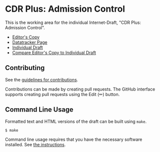 # CDR Plus: Admission Control

This is the working area for the individual Internet-Draft, "CDR Plus: Admission Control".

* [Editor's Copy](https://cdrplus.github.io/cdrplus-admission-control/#go.draft-authors-cdrplus-admission-control.html)
* [Datatracker Page](https://datatracker.ietf.org/doc/draft-authors-cdrplus-admission-control)
* [Individual Draft](https://datatracker.ietf.org/doc/html/draft-authors-cdrplus-admission-control)
* [Compare Editor's Copy to Individual Draft](https://cdrplus.github.io/cdrplus-admission-control/#go.draft-authors-cdrplus-admission-control.diff)


## Contributing

See the
[guidelines for contributions](https://github.com/cdrplus/cdrplus-admission-control/blob/main/CONTRIBUTING.md).

Contributions can be made by creating pull requests.
The GitHub interface supports creating pull requests using the Edit (✏) button.


## Command Line Usage

Formatted text and HTML versions of the draft can be built using `make`.

```sh
$ make
```

Command line usage requires that you have the necessary software installed.  See
[the instructions](https://github.com/martinthomson/i-d-template/blob/main/doc/SETUP.md).

